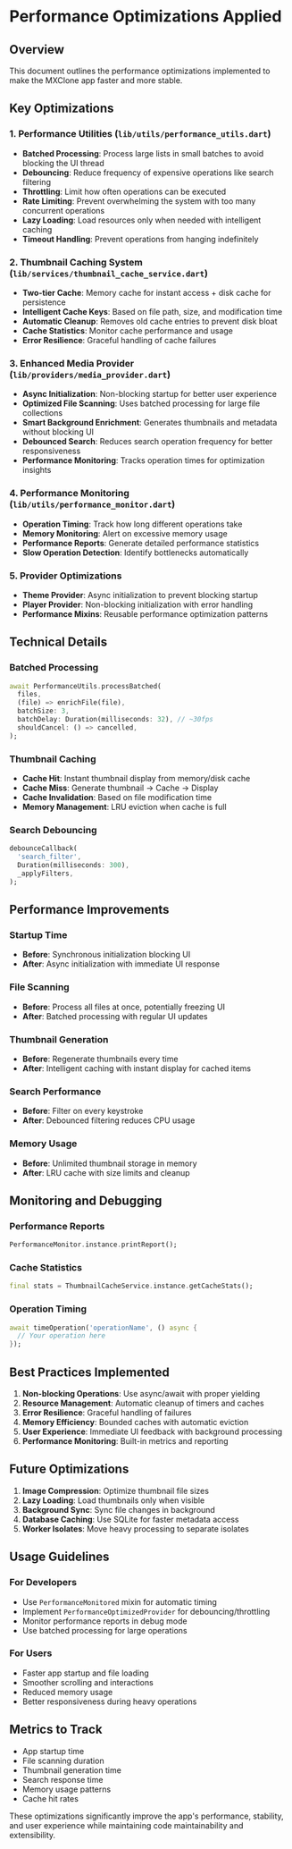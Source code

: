 # Performance Optimizations Applied

## Overview
This document outlines the performance optimizations implemented to make the MXClone app faster and more stable.

## Key Optimizations

### 1. Performance Utilities (`lib/utils/performance_utils.dart`)
- **Batched Processing**: Process large lists in small batches to avoid blocking the UI thread
- **Debouncing**: Reduce frequency of expensive operations like search filtering
- **Throttling**: Limit how often operations can be executed
- **Rate Limiting**: Prevent overwhelming the system with too many concurrent operations
- **Lazy Loading**: Load resources only when needed with intelligent caching
- **Timeout Handling**: Prevent operations from hanging indefinitely

### 2. Thumbnail Caching System (`lib/services/thumbnail_cache_service.dart`)
- **Two-tier Cache**: Memory cache for instant access + disk cache for persistence
- **Intelligent Cache Keys**: Based on file path, size, and modification time
- **Automatic Cleanup**: Removes old cache entries to prevent disk bloat
- **Cache Statistics**: Monitor cache performance and usage
- **Error Resilience**: Graceful handling of cache failures

### 3. Enhanced Media Provider (`lib/providers/media_provider.dart`)
- **Async Initialization**: Non-blocking startup for better user experience
- **Optimized File Scanning**: Uses batched processing for large file collections
- **Smart Background Enrichment**: Generates thumbnails and metadata without blocking UI
- **Debounced Search**: Reduces search operation frequency for better responsiveness
- **Performance Monitoring**: Tracks operation times for optimization insights

### 4. Performance Monitoring (`lib/utils/performance_monitor.dart`)
- **Operation Timing**: Track how long different operations take
- **Memory Monitoring**: Alert on excessive memory usage
- **Performance Reports**: Generate detailed performance statistics
- **Slow Operation Detection**: Identify bottlenecks automatically

### 5. Provider Optimizations
- **Theme Provider**: Async initialization to prevent blocking startup
- **Player Provider**: Non-blocking initialization with error handling
- **Performance Mixins**: Reusable performance optimization patterns

## Technical Details

### Batched Processing
```dart
await PerformanceUtils.processBatched(
  files,
  (file) => enrichFile(file),
  batchSize: 3,
  batchDelay: Duration(milliseconds: 32), // ~30fps
  shouldCancel: () => cancelled,
);
```

### Thumbnail Caching
- **Cache Hit**: Instant thumbnail display from memory/disk cache
- **Cache Miss**: Generate thumbnail → Cache → Display
- **Cache Invalidation**: Based on file modification time
- **Memory Management**: LRU eviction when cache is full

### Search Debouncing
```dart
debounceCallback(
  'search_filter',
  Duration(milliseconds: 300),
  _applyFilters,
);
```

## Performance Improvements

### Startup Time
- **Before**: Synchronous initialization blocking UI
- **After**: Async initialization with immediate UI response

### File Scanning
- **Before**: Process all files at once, potentially freezing UI
- **After**: Batched processing with regular UI updates

### Thumbnail Generation
- **Before**: Regenerate thumbnails every time
- **After**: Intelligent caching with instant display for cached items

### Search Performance
- **Before**: Filter on every keystroke
- **After**: Debounced filtering reduces CPU usage

### Memory Usage
- **Before**: Unlimited thumbnail storage in memory
- **After**: LRU cache with size limits and cleanup

## Monitoring and Debugging

### Performance Reports
```dart
PerformanceMonitor.instance.printReport();
```

### Cache Statistics
```dart
final stats = ThumbnailCacheService.instance.getCacheStats();
```

### Operation Timing
```dart
await timeOperation('operationName', () async {
  // Your operation here
});
```

## Best Practices Implemented

1. **Non-blocking Operations**: Use async/await with proper yielding
2. **Resource Management**: Automatic cleanup of timers and caches
3. **Error Resilience**: Graceful handling of failures
4. **Memory Efficiency**: Bounded caches with automatic eviction
5. **User Experience**: Immediate UI feedback with background processing
6. **Performance Monitoring**: Built-in metrics and reporting

## Future Optimizations

1. **Image Compression**: Optimize thumbnail file sizes
2. **Lazy Loading**: Load thumbnails only when visible
3. **Background Sync**: Sync file changes in background
4. **Database Caching**: Use SQLite for faster metadata access
5. **Worker Isolates**: Move heavy processing to separate isolates

## Usage Guidelines

### For Developers
- Use `PerformanceMonitored` mixin for automatic timing
- Implement `PerformanceOptimizedProvider` for debouncing/throttling
- Monitor performance reports in debug mode
- Use batched processing for large operations

### For Users
- Faster app startup and file loading
- Smoother scrolling and interactions
- Reduced memory usage
- Better responsiveness during heavy operations

## Metrics to Track

- App startup time
- File scanning duration
- Thumbnail generation time
- Search response time
- Memory usage patterns
- Cache hit rates

These optimizations significantly improve the app's performance, stability, and user experience while maintaining code maintainability and extensibility.